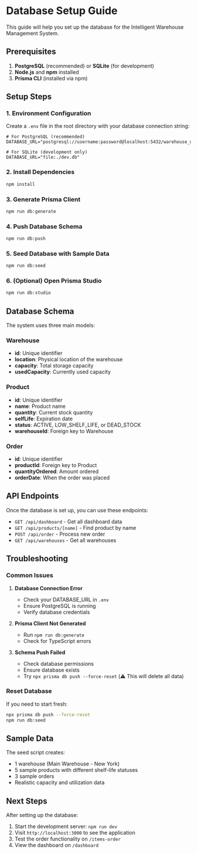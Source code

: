 # Database Setup Guide

This guide will help you set up the database for the Intelligent Warehouse Management System.

## Prerequisites

1. **PostgreSQL** (recommended) or **SQLite** (for development)
2. **Node.js** and **npm** installed
3. **Prisma CLI** (installed via npm)

## Setup Steps

### 1. Environment Configuration

Create a `.env` file in the root directory with your database connection string:

```env
# For PostgreSQL (recommended)
DATABASE_URL="postgresql://username:password@localhost:5432/warehouse_db"

# For SQLite (development only)
DATABASE_URL="file:./dev.db"
```

### 2. Install Dependencies

```bash
npm install
```

### 3. Generate Prisma Client

```bash
npm run db:generate
```

### 4. Push Database Schema

```bash
npm run db:push
```

### 5. Seed Database with Sample Data

```bash
npm run db:seed
```

### 6. (Optional) Open Prisma Studio

```bash
npm run db:studio
```

## Database Schema

The system uses three main models:

### Warehouse
- **id**: Unique identifier
- **location**: Physical location of the warehouse
- **capacity**: Total storage capacity
- **usedCapacity**: Currently used capacity

### Product
- **id**: Unique identifier
- **name**: Product name
- **quantity**: Current stock quantity
- **selfLife**: Expiration date
- **status**: ACTIVE, LOW_SHELF_LIFE, or DEAD_STOCK
- **warehouseId**: Foreign key to Warehouse

### Order
- **id**: Unique identifier
- **productId**: Foreign key to Product
- **quantityOrdered**: Amount ordered
- **orderDate**: When the order was placed

## API Endpoints

Once the database is set up, you can use these endpoints:

- `GET /api/dashboard` - Get all dashboard data
- `GET /api/products/[name]` - Find product by name
- `POST /api/order` - Process new order
- `GET /api/warehouses` - Get all warehouses

## Troubleshooting

### Common Issues

1. **Database Connection Error**
   - Check your DATABASE_URL in `.env`
   - Ensure PostgreSQL is running
   - Verify database credentials

2. **Prisma Client Not Generated**
   - Run `npm run db:generate`
   - Check for TypeScript errors

3. **Schema Push Failed**
   - Check database permissions
   - Ensure database exists
   - Try `npx prisma db push --force-reset` (⚠️ This will delete all data)

### Reset Database

If you need to start fresh:

```bash
npx prisma db push --force-reset
npm run db:seed
```

## Sample Data

The seed script creates:
- 1 warehouse (Main Warehouse - New York)
- 5 sample products with different shelf-life statuses
- 3 sample orders
- Realistic capacity and utilization data

## Next Steps

After setting up the database:

1. Start the development server: `npm run dev`
2. Visit `http://localhost:3000` to see the application
3. Test the order functionality on `/items-order`
4. View the dashboard on `/dashboard`
